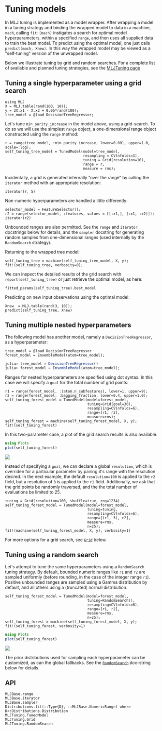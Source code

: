 # Tuning models

In MLJ tuning is implemented as a model wrapper. After wrapping a
model in a tuning strategy and binding the wrapped model to data in a
machine, `mach`, calling `fit!(mach)` instigates a search for optimal
model hyperparameters, within a specified `range`, and then
uses all supplied data to train the best model. To predict using the
optimal model, one just calls `predict(mach, Xnew)`. In this way the
wrapped model may be viewed as a "self-tuning" version of the
unwrapped model.

Below we illustrate tuning by grid and random searches. For a complete
list of available and planned tuning strategies, see the [MLJTuning
page](https://github.com/alan-turing-institute/MLJTuning.jl#what-is-provided-here)


## Tuning a single hyperparameter using a grid search

```@repl goof
using MLJ
X = MLJ.table(rand(100, 10));
y = 2X.x1 - X.x2 + 0.05*rand(100);
tree_model = @load DecisionTreeRegressor;
```

Let's tune `min_purity_increase` in the model above, using a
grid-search. To do so we will use the simplest `range` object, a
one-dimensional range object constructed using the `range` method:


```@repl goof
r = range(tree_model, :min_purity_increase, lower=0.001, upper=1.0, scale=:log);
self_tuning_tree_model = TunedModel(model=tree_model,
                                    resampling = CV(nfolds=3),
                                    tuning = Grid(resolution=10),
                                    range = r,
                                    measure = rms);
```

Incidentally, a grid is generated internally "over the range" by calling the
`iterator` method with an appropriate resolution:

```@repl goof
iterator(r, 5)
```

Non-numeric hyperparameters are handled a little differently:

```@repl goof
selector_model = FeatureSelector();
r2 = range(selector_model, :features, values = [[:x1,], [:x1, :x2]]);
iterator(r2)
```

Unbounded ranges are also permitted. See the `range` and `iterator`
docstrings below for details, and the `sampler` docstring for
generating random samples from one-dimensional ranges (used internally
by the `RandomSearch` strategy).

Returning to the wrapped tree model:

```@repl goof
self_tuning_tree = machine(self_tuning_tree_model, X, y);
fit!(self_tuning_tree, verbosity=0);
```

We can inspect the detailed results of the grid search with
`report(self_tuning_tree)` or just retrieve the optimal model, as here:

```@repl goof
fitted_params(self_tuning_tree).best_model
```

Predicting on new input observations using the optimal model:

```@repl goof
Xnew  = MLJ.table(rand(3, 10));
predict(self_tuning_tree, Xnew)
```


## Tuning multiple nested hyperparameters

The following model has another model, namely a `DecisionTreeRegressor`, as a
hyperparameter:

```@setup goof
tree_model = @load DecisionTreeRegressor
forest_model = EnsembleModel(atom=tree_model);
```

```julia
julia> tree_model = DecisionTreeRegressor()
julia> forest_model = EnsembleModel(atom=tree_model);
```

Ranges for nested hyperparameters are specified using dot syntax. In
this case we will specify a `goal` for the total number of grid
points:

```@repl goof
r1 = range(forest_model, :(atom.n_subfeatures), lower=1, upper=9);
r2 = range(forest_model, :bagging_fraction, lower=0.4, upper=1.0);
self_tuning_forest_model = TunedModel(model=forest_model,
                                      tuning=Grid(goal=30),
                                      resampling=CV(nfolds=6),
                                      range=[r1, r2],
                                      measure=rms);
self_tuning_forest = machine(self_tuning_forest_model, X, y);
fit!(self_tuning_forest)
```

In this two-parameter case, a plot of the grid search results is also
available:

```julia
using Plots
plot(self_tuning_forest)
```

![](img/tuning_plot.png)

Instead of specifying a `goal`, we can declare a global `resolution`,
which is overriden for a particular parameter by pairing it's range
with the resolution desired. In the next example, the default
`resolution=100` is applied to the `r2` field, but a resolution of `3`
is applied to the `r1` field. Additionally, we ask that the grid
points be randomly traversed, and the the total number of evaluations
be limited to 25.

```@repl goof
tuning = Grid(resolution=100, shuffle=true, rng=1234)
self_tuning_forest_model = TunedModel(model=forest_model,
                                      tuning=tuning,
                                      resampling=CV(nfolds=6),
                                      range=[(r1, 3), r2],
                                      measure=rms,
                                      n=25);
fit!(machine(self_tuning_forest_model, X, y), verbosity=1)
```

For more options for a grid search, see [`Grid`](@ref) below.


## Tuning using a random search

Let's attempt to tune the same hyperparameters using a `RandomSearch`
tuning strategy. By default, bounded numeric ranges like `r1` and `r2`
are sampled uniformly (before rounding, in the case of the integer
range `r1`). Positive unbounded ranges are sampled using a Gamma
distribution by default, and all others using a (truncated) normal
distribution.

```@repl goof
self_tuning_forest_model = TunedModel(model=forest_model,
                                      tuning=RandomSearch(),
                                      resampling=CV(nfolds=6),
                                      range=[r1, r2],
                                      measure=rms,
                                      n=25);
self_tuning_forest = machine(self_tuning_forest_model, X, y);
fit!(self_tuning_forest, verbosity=1)
```

```julia
using Plots
plot(self_tuning_forest)
```

![](img/random_search_tuning_plot.png)

The prior distributions used for sampling each hyperparameter can be
customized, as can the global fallbacks. See the
[`RandomSearch`](@ref) doc-string below for details.


## API

```@docs
MLJBase.range
MLJBase.iterator
MLJBase.sampler
Distributions.fit(::Type{D}, ::MLJBase.NumericRange) where D<:Distributions.Distribution
MLJTuning.TunedModel
MLJTuning.Grid
MLJTuning.RandomSearch
```
